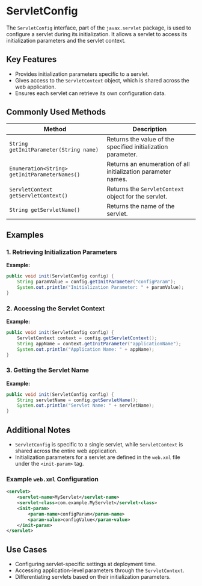 # ServletConfig
The `ServletConfig` interface, part of the `javax.servlet` package, is used to configure a servlet during its initialization. It allows a servlet to access its initialization parameters and the servlet context.

## Key Features
- Provides initialization parameters specific to a servlet.
- Gives access to the `ServletContext` object, which is shared across the web application.
- Ensures each servlet can retrieve its own configuration data.

## Commonly Used Methods
| Method | Description |
|--------|-------------|
| `String getInitParameter(String name)` | Returns the value of the specified initialization parameter. |
| `Enumeration<String> getInitParameterNames()` | Returns an enumeration of all initialization parameter names. |
| `ServletContext getServletContext()` | Returns the `ServletContext` object for the servlet. |
| `String getServletName()` | Returns the name of the servlet. |

## Examples

### 1. Retrieving Initialization Parameters
**Example:**
```java
public void init(ServletConfig config) {
    String paramValue = config.getInitParameter("configParam");
    System.out.println("Initialization Parameter: " + paramValue);
}
```

### 2. Accessing the Servlet Context
**Example:**
```java
public void init(ServletConfig config) {
    ServletContext context = config.getServletContext();
    String appName = context.getInitParameter("applicationName");
    System.out.println("Application Name: " + appName);
}
```

### 3. Getting the Servlet Name
**Example:**
```java
public void init(ServletConfig config) {
    String servletName = config.getServletName();
    System.out.println("Servlet Name: " + servletName);
}
```

## Additional Notes
- `ServletConfig` is specific to a single servlet, while `ServletContext` is shared across the entire web application.
- Initialization parameters for a servlet are defined in the `web.xml` file under the `<init-param>` tag.

### Example `web.xml` Configuration
```xml
<servlet>
    <servlet-name>MyServlet</servlet-name>
    <servlet-class>com.example.MyServlet</servlet-class>
    <init-param>
        <param-name>configParam</param-name>
        <param-value>configValue</param-value>
    </init-param>
</servlet>
```

## Use Cases
- Configuring servlet-specific settings at deployment time.
- Accessing application-level parameters through the `ServletContext`.
- Differentiating servlets based on their initialization parameters.
